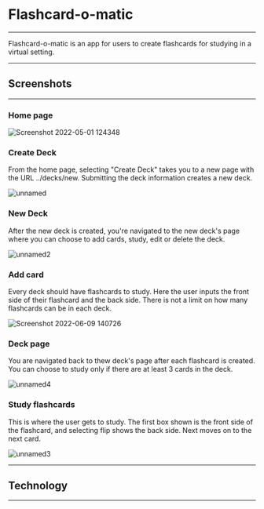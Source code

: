 # Flashcard-o-matic 

---

Flashcard-o-matic is an app for users to create flashcards for studying in a virtual setting.

---

## Screenshots

---

### Home page

![Screenshot 2022-05-01 124348](https://user-images.githubusercontent.com/100054403/172914018-040929e2-3391-4240-ae3e-2436ddc7da18.png)

### Create Deck
From the home page, selecting "Create Deck" takes you to a new page with the URL ../decks/new. Submitting the deck information creates a new deck.

![unnamed](https://user-images.githubusercontent.com/100054403/172914407-91ae6164-b89f-4a03-b9c1-effcf0537000.png)

### New Deck
After the new deck is created, you're navigated to the new deck's page where you can choose to add cards, study, edit or delete the deck.

![unnamed2](https://user-images.githubusercontent.com/100054403/172914624-e3617a38-c60a-47a3-a3b0-48eb6cbb8b69.png)

### Add card
Every deck should have flashcards to study. Here the user inputs the front side of their flashcard and the back side. There is not a limit on how many flashcards can be in each deck.

![Screenshot 2022-06-09 140726](https://user-images.githubusercontent.com/100054403/172915162-ee5cf58f-c366-4de8-b312-be354e84a28e.png)

### Deck page
You are navigated back to thew deck's page after each flashcard is created. You can choose to study only if there are at least 3 cards in the deck.

![unnamed4](https://user-images.githubusercontent.com/100054403/172914727-43bc50e5-b218-4608-81a5-b6b77d8b0807.png)


### Study flashcards
This is where the user gets to study. The first box shown is the front side of the flashcard, and selecting flip shows the back side. Next moves on to the next card.

![unnamed3](https://user-images.githubusercontent.com/100054403/172914785-64da9b26-66ea-4c2b-bca7-ea0773352799.png)

---

## Technology

---
